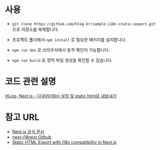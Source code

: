 # 사용

- `git clone https://github.com/hlog-kr/sample-i18n-static-export.git` 으로 저장소를 복제합니다.

- 프로젝트 폴더에서  `npm install` 로 필요한 패키지를 설치합니다.

- `npm run dev` 로 브라우저에서 동작 확인이 가능합니다.

- `npm run build` 로 정적 파일 생성을 확인할 수 있습니다.

# 코드 관련 설명

[HLog- Next.js - 다국어(i18n) 설정 및 static html로 내보내기](https://hlog.kr/blog/2023-09/nextjs-static-export-i18n)

# 참고 URL
- [Next.js 공식 문서](https://nextjs.org/docs)
- [next-i18next Github](https://github.com/i18next/next-i18next#static-html-export-ssg)
- [Static HTML Export with i18n compatibility in Next.js](https://locize.com/blog/next-i18n-static/)